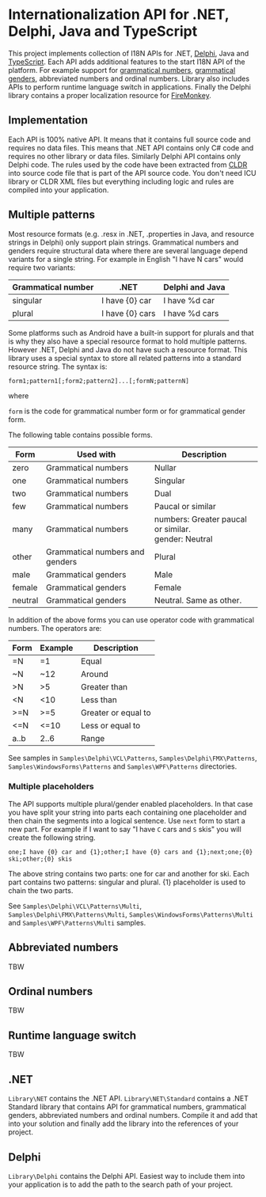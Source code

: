 # Internationalization API for .NET, Delphi, Java and TypeScript

This project implements collection of I18N APIs for .NET, [Delphi](https://en.wikipedia.org/wiki/Delphi_(programming_language)), Java and [TypeScript](https://en.wikipedia.org/wiki/TypeScript). Each API adds additional features to the start I18N API of the platform. For example support for [grammatical numbers](https://en.wikipedia.org/wiki/Grammatical_number), [grammatical genders](https://en.wikipedia.org/wiki/Grammatical_gender), abbreviated numbers and ordinal numbers. Library also includes APIs to perform runtime language switch in applications. Finally the Delphi library contains a proper localization resource for [FireMonkey](https://en.wikipedia.org/wiki/FireMonkey).

## Implementation

Each API is 100% native API. It means that it contains full source code and requires no data files. This means that .NET API contains only C# code and requires no other library or data files. Similarly Delphi API contains only Delphi code. The rules used by the code have been extracted from [CLDR](https://en.wikipedia.org/wiki/Common_Locale_Data_Repository) into source code file that is part of the API source code. You don't need ICU library or CLDR XML files but everything including logic and rules are compiled into your application.

## Multiple patterns

Most resource formats (e.g. .resx in .NET, .properties in Java, and resource strings in Delphi) only support plain strings. Grammatical numbers and genders require structural data where there are several language depend variants for a single string. For example in English "I have N cars" would require two variants:

| Grammatical number | .NET            | Delphi and Java |
| :----------------- | --------------- | --------------- |
| singular           | I have {0} car  | I have %d car   |
| plural             | I have {0} cars | I have %d cars  |

Some platforms such as Android have a built-in support for plurals and that is why they also have a special resource format to hold multiple patterns. However .NET, Delphi and Java do not have such a resource format. This library uses a special syntax to store all related patterns into a standard resource string. The syntax is:

`form1;pattern1[;form2;pattern2]...[;formN;patternN]`

where

`form` is the code for grammatical number form or for grammatical gender form.

The following table contains possible forms.

| Form    | Used with                       | Description                              |
| ------- | ------------------------------- | ---------------------------------------- |
| zero    | Grammatical numbers             | Nullar                                   |
| one     | Grammatical numbers             | Singular                                 |
| two     | Grammatical numbers             | Dual                                     |
| few     | Grammatical numbers             | Paucal or similar                        |
| many    | Grammatical numbers             | numbers: Greater paucal or similar.<br />gender: Neutral |
| other   | Grammatical numbers and genders | Plural                                   |
| male    | Grammatical genders             | Male                                     |
| female  | Grammatical genders             | Female                                   |
| neutral | Grammatical genders             | Neutral. Same as other.                  |

In addition of the above forms you can use operator code with grammatical numbers. The operators are:

| Form   | Example | Description         |
| ------ | ------- | ------------------- |
| =N     | =1      | Equal               |
| ~N     | ~12     | Around              |
| &gt;N  | &gt;5   | Greater than        |
| <N     | <10     | Less than           |
| &gt;=N | &gt;=5  | Greater or equal to |
| <=N    | <=10    | Less or equal to    |
| a..b   | 2..6    | Range               |

See samples in `Samples\Delphi\VCL\Patterns`, `Samples\Delphi\FMX\Patterns`, `Samples\WindowsForms\Patterns` and `Samples\WPF\Patterns` directories.

### Multiple placeholders

The API supports multiple plural/gender enabled placeholders. In that case you have split your string into parts each containing one placeholder and then chain the segments into a logical sentence. Use `next` form to start a new part. For example if I want to say "I have `C` cars and `S` skis" you will create the following string.

`one;I have {0} car and {1};other;I have {0} cars and {1};next;one;{0} ski;other;{0} skis`

The above string contains two parts: one for car and another for ski. Each part contains two patterns: singular and plural. {1} placeholder is used to chain the two parts.

See `Samples\Delphi\VCL\Patterns\Multi`, `Samples\Delphi\FMX\Patterns\Multi`, `Samples\WindowsForms\Patterns\Multi` and `Samples\WPF\Patterns\Multi` samples.

## Abbreviated numbers

TBW

## Ordinal numbers

TBW

## Runtime language switch

TBW

## .NET

`Library\NET` contains the .NET API. `Library\NET\Standard` contains a .NET Standard library that contains API for grammatical numbers, grammatical genders, abbreviated numbers and ordinal numbers. Compile it and add that into your solution and finally add the library into the references of your project.

## Delphi

`Library\Delphi` contains the Delphi API. Easiest way to include them into your application is to add the path to the search path of your project.

